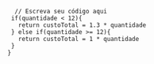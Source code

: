 ``` function calculaPrecoTotal(quantidade) {
  // Escreva seu código aqui
 if(quantidade < 12){
   return custoTotal = 1.3 * quantidade
 } else if(quantidade >= 12){
   return custoTotal = 1 * quantidade
 }
}
```


 
